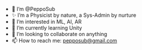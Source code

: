- 👋 I’m @PeppoSub 
- ✨ I’m a Physicist by nature, a Sys-Admin by nurture
- 👀 I’m interested in ML, AI, AR
- 🌱 I’m currently learning Unity
- 💞️ I’m looking to collaborate on anything
- 📫 How to reach me: pepposub@gmail.com

<!---
PeppoSub/PeppoSub is a ✨ special ✨ repository because its `README.md` (this file) appears on your GitHub profile.
You can click the Preview link to take a look at your changes.
--->

